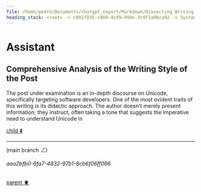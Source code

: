 ```yaml
---
file: /home/pedro/Documents/chatgpt_export/Markdown/Dissecting Writing Style Topics.md
heading_stack: <root> -> c091f035-c809-4c99-999e-3c9f1a0bca92 -> System -> 4e26b9e5-7363-4eac-9fb3-e6fd55f02123 -> System -> aaa25e2d-f881-450a-9ac5-02b072f07858 -> User -> 67069467-5e90-4551-8707-782ef7e5155b -> Assistant -> Writing Style Analysis -> Ten Topics with Heading Outlines for Similar Dissection -> aaa2aaf6-a3f4-40d3-9cb3-e2dd0330500a -> User -> c9eb3cf7-892d-4f42-832f-a784e780d05e -> Assistant -> Comprehensive Analysis of the Writing Style -> 10 Topics with Outlines for Headings -> 1. Understanding Python's Decorators -> aaa23978-80f1-4fee-88bf-334965678a1e -> User -> 758e9cec-bea5-4f76-ac6c-be6bb51a482c -> Assistant
---
```

# Assistant

## Comprehensive Analysis of the Writing Style of the Post

The post under examination is an in-depth discourse on Unicode, specifically targeting software developers. One of the most evident traits of this writing is its didactic approach. The author doesn't merely present information; they instruct, often taking a tone that suggests the imperative need to understand Unicode in 

[child ⬇️](#aaa2bfb0-6fa7-4832-97b1-8cb6f06ff066)

---

(main branch ⎇)
###### aaa2bfb0-6fa7-4832-97b1-8cb6f06ff066
[parent ⬆️](#758e9cec-bea5-4f76-ac6c-be6bb51a482c)
